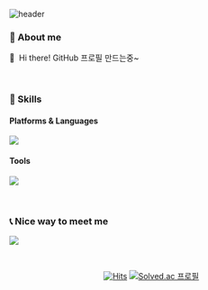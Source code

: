 ![header](https://capsule-render.vercel.app/api?type=waving&color=timeGradient&text=Welcome%20to%20Hyunsung's%20GitHub!%20👋&animation=twinkling&fontColor=ffffff&fontSize=35&fontAlignY=40&fontAlign=65&height=250)


### 💬 About me
<p>
  👋&nbsp; Hi there! GitHub 프로필 만드는중~
</p><br>


### 💪 Skills
#### Platforms & Languages
<p>
  <img src="https://img.shields.io/badge/TypeScript-3178C6?style=flat-square&logo=TypeScript&logoColor=white"/>
</p>

#### Tools
<p>
  <img src="https://img.shields.io/badge/TypeScript-3178C6?style=flat-square&logo=TypeScript&logoColor=white"/>
</p><br>


### 📞 Nice way to meet me
<p>
  <a href="mailto:hyunsung109@gmail.com" target="_blank"><img src="https://img.shields.io/badge/hyunsung109@gmail.com-EA4335?style=flat-square&logo=Gmail&logoColor=white"/></a>
</p><br>


<div align=center>
  
[![Hits](https://hits.seeyoufarm.com/api/count/incr/badge.svg?url=https%3A%2F%2Fgithub.com%2Fgustjd109%2Fhit-counter&count_bg=%236EB680&title_bg=%23000000&icon=github.svg&icon_color=%23E7E7E7&title=hits&edge_flat=false)](https://hits.seeyoufarm.com)
[![Solved.ac 프로필](http://mazassumnida.wtf/api/mini/generate_badge?boj=hyunsung109)](https://solved.ac/hyunsung109)

</div>
